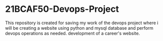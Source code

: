# 21BCAF50-Devops-Project
This repository is created for saving my work of the devops project where i will be creating a website using python and mysql database and perform devops operations as needed. development of a career's website.
